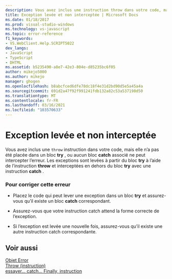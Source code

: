 ```yaml
---
description: Vous avez inclus une instruction throw dans votre code, mais elle n’a pas été incluse dans un bloc try, ou aucun bloc Catch associé ne peut intercepter l’erreur.
title: Exception levée et non interceptée | Microsoft Docs
ms.date: 01/18/2017
ms.prod: visual-studio-windows
ms.technology: vs-javascript
ms.topic: error-reference
f1_keywords:
- VS.WebClient.Help.SCRIPT5022
dev_langs:
- JavaScript
- TypeScript
- DHTML
ms.assetid: b5235490-a8e7-42e3-804e-d85235bc6f05
author: mikejo5000
ms.author: mikejo
manager: ghogen
ms.openlocfilehash: b8abcfced6dfe78dc18f4e31d2bd90d5e5a45a4a
ms.sourcegitcommit: 691d2a47f92f991241fdb132a82c53a537198d50
ms.translationtype: MT
ms.contentlocale: fr-FR
ms.lasthandoff: 03/16/2021
ms.locfileid: "103570633"
---
```

# <a name="exception-thrown-and-not-caught"></a>Exception levée et non interceptée
Vous avez inclus une `throw` instruction dans votre code, mais elle n’a pas été placée dans un bloc **try** , ou aucun bloc **catch** associé ne peut intercepter l’erreur. Les exceptions sont levées à partir du bloc **try** à l’aide de l’instruction **throw** et interceptées en dehors du bloc **try** avec une instruction **catch** .  
  
### <a name="to-correct-this-error"></a>Pour corriger cette erreur  
  
- Placez le code qui peut lever une exception dans un bloc **try** et assurez-vous qu’il existe un bloc **catch** correspondant.  
  
- Assurez-vous que votre instruction catch attend la forme correcte de l’exception.  
  
- Si l’exception est levée une nouvelle fois, assurez-vous qu’il existe une autre instruction catch correspondante.  
  
## <a name="see-also"></a>Voir aussi  
 [Objet Error](https://developer.mozilla.org/docs/Web/JavaScript/Reference/Global_Objects/Error)   
 [Throw (instruction)](https://developer.mozilla.org/docs/Web/JavaScript/Reference/Statements/throw)   
 [essayer... catch... Finally, instruction](https://developer.mozilla.org/docs/Web/JavaScript/Reference/Statements/try...catch)
